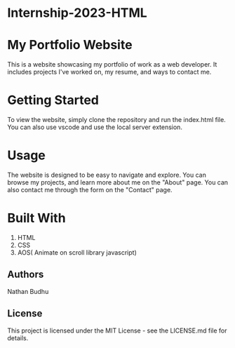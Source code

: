 # Internship-2023-HTML

# My Portfolio Website
This is a website showcasing my portfolio of work as a web developer. It includes projects I've worked on, my resume, and ways to contact me.

# Getting Started
To view the website, simply clone the repository and run the index.html file. You can also use vscode and use the local server extension.

# Usage
The website is designed to be easy to navigate and explore. You can browse my projects, and learn more about me on the "About" page. You can also contact me through the form on the "Contact" page.

# Built With
1. HTML
2. CSS
3. AOS( Animate on scroll library javascript)

## Authors
Nathan Budhu

## License
This project is licensed under the MIT License - see the LICENSE.md file for details.


